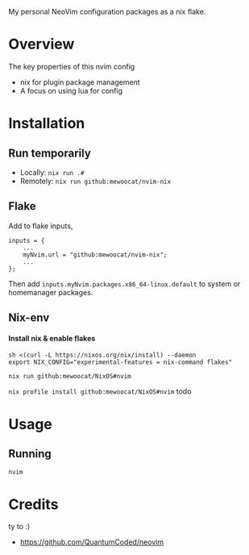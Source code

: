My personal NeoVim configuration packages as a nix flake.

# Overview
The key properties of this nvim config
- nix for plugin package management
- A focus on using lua for config

# Installation
## Run temporarily
- Locally:   `nix run .#`
- Remotely:  `nix run github:mewoocat/nvim-nix`

## Flake
Add to flake inputs,
```
inputs = {
    ...
    myNvim.url = "github:mewoocat/nvim-nix";
    ...
};
```
Then add `inputs.myNvim.packages.x86_64-linux.default` to system or homemanager packages.

## Nix-env

#### Install nix & enable flakes
```
sh <(curl -L https://nixos.org/nix/install) --daemon
export NIX_CONFIG="experimental-features = nix-command flakes"
```

`nix run github:mewoocat/NixOS#nvim`

`nix profile install github:mewoocat/NixOS#nvim`
todo

# Usage
## Running
```
nvim
```


# Credits
ty to :)
- https://github.com/QuantumCoded/neovim
